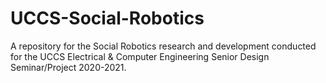 # UCCS-Social-Robotics
 A repository for the Social Robotics research and development conducted for the UCCS Electrical & Computer Engineering Senior Design Seminar/Project 2020-2021. 
